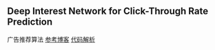 ## Deep Interest Network for Click-Through Rate Prediction
广告推荐算法
[参考博客](https://blog.csdn.net/march_on/article/details/86502629)
[代码解析](https://blog.csdn.net/gaoborl/article/details/86644044)